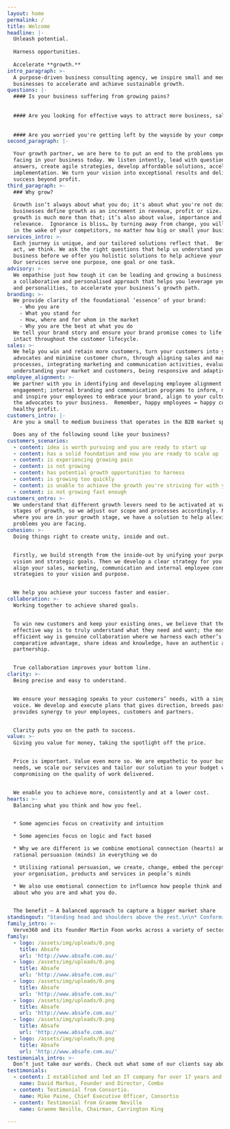 ```yaml
---
layout: home
permalink: /
title: Welcome
headline: |-
  Unleash potential.
  
  Harness opportunities.
  
  Accelerate **growth.**
intro_paragraph: >-
  A purpose-driven business consulting agency, we inspire small and medium
  businesses to accelerate and achieve sustainable growth.
questions: |-   
  #### Is your business suffering from growing pains?
  
  
  #### Are you looking for effective ways to attract more business, sales, customers?
  
  
  #### Are you worried you're getting left by the wayside by your competitors?
second_paragraph: |-

  Your growth partner, we are here to to put an end to the problems you're
  facing in your business today. We listen intently, lead with questions, not
  answers, create agile strategies, develop affordable solutions, accelerate
  implementation. We turn your vision into exceptional results and deliver
  success beyond profit.
third_paragraph: >-
  ### Why grow?
  
  Growth isn’t always about what you do; it's about what you're not doing. Most
  businesses define growth as an increment in revenue, profit or size. To us,
  growth is much more than that; it’s also about value, importance and
  relevance.  Ignorance is bliss… by turning away from change, you will be left
  in the wake of your competitors, no matter how big or small your business is.
services_intro: >-
  Each journey is unique, and our tailored solutions reflect that.  Before we
  act, we think. We ask the right questions that help us understand your
  business before we offer you holistic solutions to help achieve your goals. 
  Our services serve one purpose, one goal or one task.
advisory: >-
  We empathise just how tough it can be leading and growing a business. We have
  a collaborative and personalised approach that helps you leverage your talents
  and personalities, to accelerate your business’s growth path.
branding: >-
  We provide clarity of the foundational ‘essence’ of your brand:
    - Who you are
    - What you stand for 
    - How, where and for whom in the market
    - Why you are the best at what you do
  We tell your brand story and ensure your brand promise comes to life and stays
  intact throughout the customer lifecycle.
sales: >-
  We help you win and retain more customers, turn your customers into your brand
  advocates and minimise customer churn, through aligning sales and marketing
  processes, integrating marketing and communication activities, evaluating and
  understanding your market and customers, being responsive and adaptive.
employee_alignment: >-
  We partner with you in identifying and developing employee alignment and
  engagement; internal branding and communication programs to inform, motivate
  and inspire your employees to embrace your brand, align to your culture and be
  the advocates to your business.  Remember, happy employees = happy customers =
  healthy profit.
customers_intro: |-
  Are you a small to medium business that operates in the B2B market space? 

  Does any of the following sound like your business?
customers_scenarios:
  - content: idea is worth pursuing and you are ready to start up
  - content: has a solid foundation and now you are ready to scale up
  - content: is experiencing growing pain
  - content: is not growing
  - content: has potential growth opportunities to harness
  - content: is growing too quickly
  - content: is unable to achieve the growth you're striving for with your existing expertise
  - content: is not growing fast enough
customers_ontro: >-
  We understand that different growth levers need to be activated at various
  stages of growth, so we adjust our scope and processes accordingly. No matter
  where you are in your growth stage, we have a solution to help alleviate the
  problems you are facing.
cohesion: >-
  Doing things right to create unity, inside and out.


  Firstly, we build strength from the inside-out by unifying your purpose,
  vision and strategic goals. Then we develop a clear strategy for you. Finally,
  align your sales, marketing, communication and internal employee connection
  strategies to your vision and purpose. 


  We help you achieve your success faster and easier.
collaboration: >-
  Working together to achieve shared goals. 


  To win new customers and keep your existing ones, we believe that the most
  effective way is to truly understand what they need and want; the most
  efficient way is genuine collaboration where we harness each other’s
  comparative advantage, share ideas and knowledge, have an authentic and open
  partnership.  


  True collaboration improves your bottom line.
clarity: >-
  Being precise and easy to understand. 


  We ensure your messaging speaks to your customers’ needs, with a singular
  voice. We develop and execute plans that gives direction, breeds passion,
  provides synergy to your employees, customers and partners.


  Clarity puts you on the path to success.
value: >-
  Giving you value for money, taking the spotlight off the price.


  Price is important. Value even more so. We are empathetic to your business
  needs, we scale our services and tailor our solution to your budget without
  compromising on the quality of work delivered. 


  We enable you to achieve more, consistently and at a lower cost.
hearts: >-
  Balancing what you think and how you feel.


  * Some agencies focus on creativity and intuition

  * Some agencies focus on logic and fact based

  * Why we are different is we combine emotional connection (hearts) and
  rational persuasion (minds) in everything we do

  * Utilising rational persuasion, we create, change, embed the perception of
  your organisation, products and services in people’s minds

  * We also use emotional connection to influence how people think and feel
  about who you are and what you do.


  The benefit – A balanced approach to capture a bigger market share
standingout: "Standing head and shoulders above the rest.\n\n* Conforming makes you just like the others\n* In this small, crowded and competitive Australian market, you cannot afford to be just like the others\n* If customers cannot see how you’re different from others, then you are invisible\n* It’s about being\_bold, showing and proving how you’re\_different, and better, then the rest\n* If you believe that\_you cannot solve new problems using old solutions, then\_let’s talk\n* Make you the number 1 choice"
family_intro: >-
  Verve360 and its founder Martin Foon works across a variety of sectors and markets. Our clients, partners, associates and friends include companies such as...
family:
  - logo: /assets/img/uploads/0.png
    title: Absafe
    url: 'http://www.absafe.com.au/'
  - logo: /assets/img/uploads/0.png
    title: Absafe
    url: 'http://www.absafe.com.au/'
  - logo: /assets/img/uploads/0.png
    title: Absafe
    url: 'http://www.absafe.com.au/'
  - logo: /assets/img/uploads/0.png
    title: Absafe
    url: 'http://www.absafe.com.au/'
  - logo: /assets/img/uploads/0.png
    title: Absafe
    url: 'http://www.absafe.com.au/'
  - logo: /assets/img/uploads/0.png
    title: Absafe
    url: 'http://www.absafe.com.au/'
testimonials_intro: >-
  Don’t just take our words. Check out what some of our clients say about us.
testimonials:
  - content: I established and led an IT company for over 17 years and worked with many marketing companies and specialists over that time. Most of them delivered minimal outcomes until Verve360 came along. Verve360 helped me to really understand the vital role which branding, marketing and communications play in creating internal brand alignment, building company culture, and leveraging this to communicate a cohesive marketing story that has integrity. For a company looking to grow from small to medium in size, Martin's advice and understanding were priceless. I learnt a lot from the time I spent with Martin and found him to be engaging, supportive and knowledgeable. I recommend him to any business owner who wants to cut through the hype of marketing, create an aligned internal and external brand, to achieve excellent outcomes.
    name: David Markus, Founder and Director, Combo
  - content: Testimonial from Consortio.
    name: Mike Paine, Chief Executive Officer, Consortio
  - content: Testimonial from Graeme Neville
    name: Graeme Neville, Chairman, Carrington King
    
---
```


